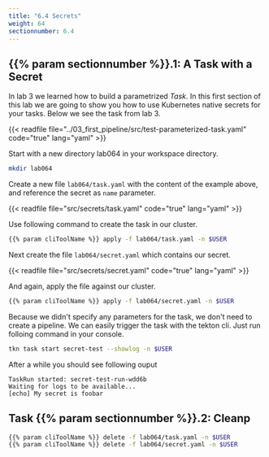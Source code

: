 ```yaml
---
title: "6.4 Secrets"
weight: 64
sectionnumber: 6.4
---
```



## {{% param sectionnumber %}}.1: A Task with a Secret

In lab 3 we learned how to build a parametrized *Task*. In this first section of this lab we are going to show you how to use Kubernetes native secrets for your tasks. Below we see the task from lab 3.

{{< readfile file="../03_first_pipeline/src/test-parameterized-task.yaml"  code="true" lang="yaml"   >}}

Start with a new directory lab064 in your workspace directory.

```bash
mkdir lab064
```

Create a new file `lab064/task.yaml` with the content of the example above, and reference the secret as `name` parameter.

{{< readfile file="src/secrets/task.yaml"  code="true" lang="yaml"  >}}

Use following command to create the task in our cluster.

```bash
{{% param cliToolName %}} apply -f lab064/task.yaml -n $USER
```

Next create the file `lab064/secret.yaml` which contains our secret.

{{< readfile file="src/secrets/secret.yaml"  code="true" lang="yaml"   >}}

And again, apply the file against our cluster.

```bash
{{% param cliToolName %}} apply -f lab064/secret.yaml -n $USER
```

Because we didn't specify any parameters for the task, we don't need to create a pipeline. We can easily trigger the task with the tekton cli.
Just run folloing command in your console.

```bash
tkn task start secret-test --showlog -n $USER
```

After a while you should see following ouput

```console
TaskRun started: secret-test-run-wdd6b
Waiting for logs to be available...
[echo] My secret is foobar
```


## Task {{% param sectionnumber %}}.2: Cleanp

```bash
{{% param cliToolName %}} delete -f lab064/task.yaml -n $USER
{{% param cliToolName %}} delete -f lab064/secret.yaml -n $USER
```
